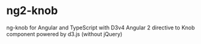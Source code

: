 # ng2-knob
ng-knob for Angular and TypeScript with D3v4
Angular 2 directive to Knob component powered by d3.js (without jQuery)